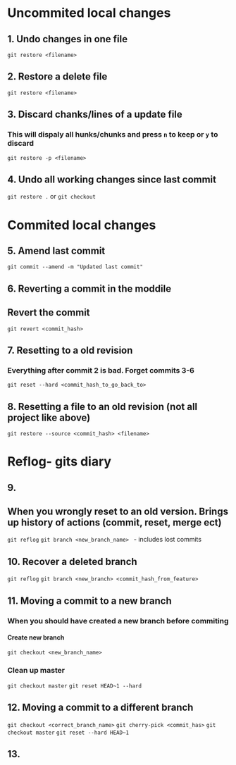 # Uncommited local changes

## 1. Undo changes in one file
`git restore <filename>`

## 2. Restore a delete file
`git restore <filename>`

## 3. Discard chanks/lines of a update file
### This will dispaly all hunks/chunks and press `n` to keep or `y` to discard
`git restore -p <filename>` 

## 4. Undo all working changes since last commit  
`git restore .` or `git checkout`

# Commited local changes

## 5. Amend last commit
`git commit --amend -m "Updated last commit"`

## 6. Reverting a commit in the moddile
## Revert the commit 
`git revert <commit_hash>`

## 7. Resetting to a old revision
### Everything after commit 2 is bad. Forget commits 3-6
`git reset --hard <commit_hash_to_go_back_to>`

## 8. Resetting a file to an old revision (not all project like above)
`git restore --source <commit_hash> <filename>`

# Reflog- gits diary 

## 9. 
## When you wrongly reset to an old version. Brings up history of actions (commit, reset, merge ect)
`git reflog`
`git branch <new_branch_name> ` - includes lost commits

## 10. Recover a deleted branch 
`git reflog`
`git branch <new_branch> <commit_hash_from_feature>`

## 11. Moving a commit to a new branch
### When you should have created a new branch before commiting 
#### Create new branch 
`git checkout <new_branch_name>`
### Clean up master
`git checkout master`
`git reset HEAD~1 --hard`

## 12. Moving a commit to a different branch
`git checkout <correct_branch_name>`
`git cherry-pick <commit_has>`
`git checkout master`
`git reset --hard HEAD~1`

## 13. 


